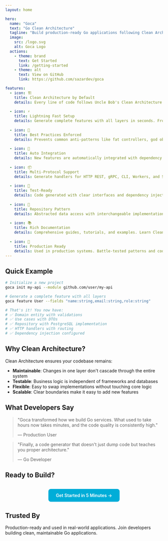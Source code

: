 ```yaml
---
layout: home

hero:
  name: "Goca"
  text: "Go Clean Architecture"
  tagline: "Build production-ready Go applications following Clean Architecture principles. Stop writing boilerplate, start building features."
  image:
    src: /logo.svg
    alt: Goca Logo
  actions:
    - theme: brand
      text: Get Started
      link: /getting-started
    - theme: alt
      text: View on GitHub
      link: https://github.com/sazardev/goca

features:
  - icon: 🏗️
    title: Clean Architecture by Default
    details: Every line of code follows Uncle Bob's Clean Architecture principles. Proper layer separation, dependency rules, and clear boundaries guaranteed.
  
  - icon: ⚡
    title: Lightning Fast Setup
    details: Generate complete features with all layers in seconds. From entity to handler, repository to use case - everything configured and ready.
  
  - icon: 🎯
    title: Best Practices Enforced
    details: Prevents common anti-patterns like fat controllers, god objects, and anemic domain models. Your code stays clean and maintainable.
  
  - icon: 🔄
    title: Auto Integration
    details: New features are automatically integrated with dependency injection and routing. No manual wiring needed.
  
  - icon: 📦
    title: Multi-Protocol Support
    details: Generate handlers for HTTP REST, gRPC, CLI, Workers, and SOAP. All following the same clean architecture pattern.
  
  - icon: 🧪
    title: Test-Ready
    details: Code generated with clear interfaces and dependency injection makes testing a breeze. TDD-friendly from the start.
  
  - icon: 🔧
    title: Repository Pattern
    details: Abstracted data access with interchangeable implementations. Switch from PostgreSQL to MongoDB without touching business logic.
  
  - icon: 📚
    title: Rich Documentation
    details: Comprehensive guides, tutorials, and examples. Learn Clean Architecture while building real applications.
  
  - icon: 🚀
    title: Production Ready
    details: Used in production systems. Battle-tested patterns and code generation that scales from MVP to enterprise.
---
```


## Quick Example

```bash
# Initialize a new project
goca init my-api --module github.com/user/my-api

# Generate a complete feature with all layers
goca feature User --fields "name:string,email:string,role:string"

# That's it! You now have:
# ✅ Domain entity with validations
# ✅ Use cases with DTOs
# ✅ Repository with PostgreSQL implementation
# ✅ HTTP handlers with routing
# ✅ Dependency injection configured
```

## Why Clean Architecture?

Clean Architecture ensures your codebase remains:

- **Maintainable**: Changes in one layer don't cascade through the entire system
- **Testable**: Business logic is independent of frameworks and databases
- **Flexible**: Easy to swap implementations without touching core logic
- **Scalable**: Clear boundaries make it easy to add new features

## What Developers Say

> "Goca transformed how we build Go services. What used to take hours now takes minutes, and the code quality is consistently high."
>
> — Production User

> "Finally, a code generator that doesn't just dump code but teaches you proper architecture."
>
> — Go Developer

## Ready to Build?

<p style="text-align: center; margin: 2rem 0;">
  <a href="/goca/getting-started.html" style="display: inline-block; padding: 12px 24px; background: #00ADD8; color: white; border-radius: 8px; text-decoration: none; font-weight: 600;">Get Started in 5 Minutes →</a>
</p>

## Trusted By

Production-ready and used in real-world applications. Join developers building clean, maintainable Go applications.

<style>
.vp-doc a {
  text-decoration: none;
}
</style>
